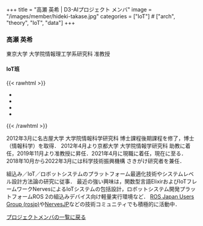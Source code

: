 +++
title = "高瀬 英希 | D3-AIプロジェクト メンバ"
image = "/images/member/hideki-takase.jpg"
categories = ["IoT"]  # ["arch", "theory", "IoT", "data"]
+++

### 高瀬 英希

東京大学 大学院情報理工学系研究科 准教授  

#### IoT班

{{< rawhtml >}}
<ul class="list-inline social-icon mb-0">
  <li class="list-inline-item"><a href="https://www.tlk-emb.jp" target="_blank"><i class="ti-link"></i></a></li>
  <li class="list-inline-item"><a href="https://twitter.com/takasehideki" target="_blank"><i class="ti-twitter-alt"></i></a></li>
  <li class="list-inline-item"><a href="https://facebook.com/takasehideki" target="_blank"><i class="ti-facebook"></i></a></li>
  <li class="list-inline-item"><a href="https://github.com/takasehideki" target="_blank"><i class="ti-github"></i></a></li>
  <!--
  <li class="list-inline-item"><a href="https://www.linkedin.com/in/hideki-takase-0623a111/" target="_blank"><i class="ti-linkedin"></i></a></li>
  -->
</ul>
{{< /rawhtml >}}

2012年3月に名古屋大学 大学院情報科学研究科 博士課程後期課程を修了，博士（情報科学）を取得．
2012年4月より京都大学 大学院情報学研究科 助教に着任，2019年11月より准教授に昇任．2021年4月に現職に着任，現在に至る．
2018年10月から2022年3月には科学技術振興機構 さきがけ研究者を兼任．

組込み／IoT／ロボットシステムのプラットフォーム最適化技術やシステムレベル設計方法論の研究に従事．
最近の強い興味は，関数型言語ElixirおよびIoTフレームワークNervesによるIoTシステムの包括設計，ロボットシステム開発プラットフォームROS 2の組込みデバイス向け軽量実行環境など．
[ROS Japan Users Group (rosjp)](https://rosjp.connpass.com/)や[NervesJP](https://nerves-jp.connpass.com/)などの技術コミュニティでも積極的に活動中．


[プロジェクトメンバの一覧に戻る](/members)